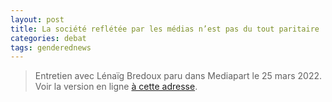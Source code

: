 ```yaml
---
layout: post
title: La société reflétée par les médias n’est pas du tout paritaire
categories: debat
tags: genderednews
---
```


> Entretien avec Lénaïg Bredoux paru dans Mediapart le 25 mars 2022. Voir la version en ligne [à cette adresse](https://www.mediapart.fr/journal/france/250322/la-societe-refletee-par-les-medias-n-est-pas-du-tout-paritaire).

<object data="/pdf/GenderedNews_Mediapart.pdf" height = "1200" width = "900" type='application/pdf'></object>
